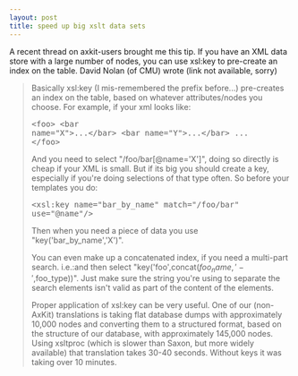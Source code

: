 ```yaml
---
layout: post
title: speed up big xslt data sets 
---
```



A recent thread on axkit-users brought me this tip. If you have an XML data store with a large number of nodes, you can use xsl:key to pre-create an index on the table. David Nolan (of CMU) wrote (link not available, sorry)<blockquote>

Basically xsl:key (I mis-remembered the prefix before...) pre-creates an index on the table, based on whatever attributes/nodes you choose. For example, if your xml looks like:<pre>&lt;foo&gt; &lt;bar name="X"&gt;...&lt;/bar&gt; &lt;bar name="Y"&gt;...&lt;/bar&gt; ... &lt;/foo&gt; </pre>

And you need to select "/foo/bar[@name='X']", doing so directly is cheap if your XML is small. But if its big you should create a key, especially if you're doing selections of that type often. So before your templates you do:<pre>&lt;xsl:key name="bar_by_name" match="/foo/bar" use="@name"/&gt; </pre>

Then when you need a piece of data you use "key('bar_by_name','X')". 

You can even make up a concatenated index, if you need a multi-part search. i.e.:and then select "key('foo',concat($foo_name,'-',$foo_type))". Just make sure the string you're using to separate the search elements isn't valid as part of the content of the elements. 

Proper application of xsl:key can be very useful. One of our (non-AxKit) translations is taking flat database dumps with approximately 10,000 nodes and converting them to a structured format, based on the structure of our database, with approximately 145,000 nodes. Using xsltproc (which is slower than Saxon, but more widely available) that translation takes 30-40 seconds. Without keys it was taking over 10 minutes.</blockquote>
